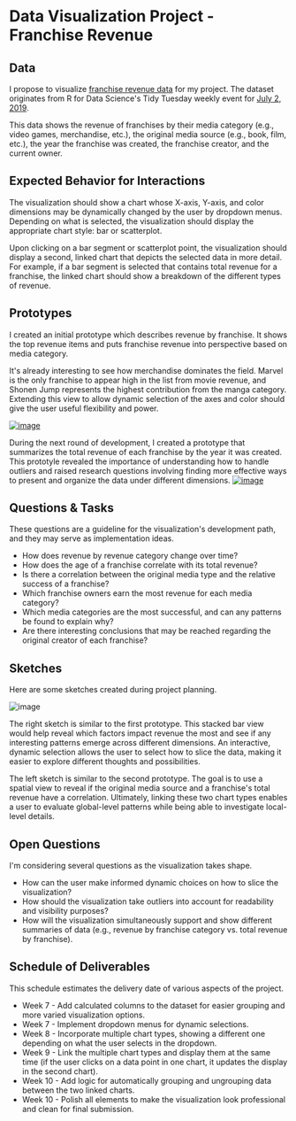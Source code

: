# Data Visualization Project - Franchise Revenue

## Data
I propose to visualize [franchise revenue data](https://gist.github.com/vwm/1598b47bed8c5ecdd18dea2fb52680f4/#file-readme-md) for my project.  The dataset originates from R for Data Science's Tidy Tuesday weekly event for [July 2, 2019](https://github.com/rfordatascience/tidytuesday/tree/master/data/2019/2019-07-02).

This data shows the revenue of franchises by their media category (e.g., video games, merchandise, etc.), the original media source (e.g., book, film, etc.), the year the franchise was created, the franchise creator, and the current owner.

## Expected Behavior for Interactions
The visualization should show a chart whose X-axis, Y-axis, and color dimensions may be dynamically changed by the user by dropdown menus.  Depending on what is selected, the visualization should display the appropriate chart style: bar or scatterplot.

Upon clicking on a bar segment or scatterplot point, the visualization should display a second, linked chart that depicts the selected data in more detail.  For example, if a bar segment is selected that contains total revenue for a franchise, the linked chart should show a breakdown of the different types of revenue.

## Prototypes
I created an initial prototype which describes revenue by franchise.  It shows the top revenue items and puts franchise revenue into perspective based on media category.

It's already interesting to see how merchandise dominates the field. Marvel is the only franchise to appear high in the list from movie revenue, and Shonen Jump represents the highest contribution from the manga category.  Extending this view to allow dynamic selection of the axes and color should give the user useful flexibility and power.

[![image](https://user-images.githubusercontent.com/2779058/65630273-18306980-dfa3-11e9-933f-976104996302.png)](https://beta.vizhub.com/vwm/880af0e6afe24609b87ca5a18faa8a9e)

During the next round of development, I created a prototype that summarizes the total revenue of each franchise by the year it was created.  This prototyle revealed the importance of understanding how to handle outliers and raised research questions involving finding more effective ways to present and organize the data under different dimensions.
[![image](https://user-images.githubusercontent.com/2779058/65630754-ff748380-dfa3-11e9-87f7-fbff2ea2b53b.png)](https://beta.vizhub.com/vwm/e99d07afaf75445b8edb3788056b8644)

## Questions & Tasks
These questions are a guideline for the visualization's development path, and they may serve as implementation ideas.
* How does revenue by revenue category change over time?
* How does the age of a franchise correlate with its total revenue?
* Is there a correlation between the original media type and the relative success of a franchise?
* Which franchise owners earn the most revenue for each media category?
* Which media categories are the most successful, and can any patterns be found to explain why?
* Are there interesting conclusions that may be reached regarding the original creator of each franchise?  

## Sketches
Here are some sketches created during project planning.

![image](https://user-images.githubusercontent.com/2779058/65631329-52026f80-dfa5-11e9-8e27-b4a571972155.png)


The right sketch is similar to the first prototype.  This stacked bar view would help reveal which factors impact revenue the most and see if any interesting patterns emerge across different dimensions.  An interactive, dynamic selection allows the user to select how to slice the data, making it easier to explore different thoughts and possibilities.

The left sketch is similar to the second prototype.  The goal is to use a spatial view to reveal if the original media source and a franchise's total revenue have a correlation.  Ultimately, linking these two chart types enables a user to evaluate global-level patterns while being able to investigate local-level details.

## Open Questions
I'm considering several questions as the visualization takes shape.
* How can the user make informed dynamic choices on how to slice the visualization?
* How should the visualization take outliers into account for readability and visibility purposes?
* How will the visualization simultaneously support and show different summaries of data (e.g., revenue by franchise category vs. total revenue by franchise).

## Schedule of Deliverables
This schedule estimates the delivery date of various aspects of the project.
* Week 7 - Add calculated columns to the dataset for easier grouping and more varied visualization options.
* Week 7 - Implement dropdown menus for dynamic selections.
* Week 8 - Incorporate multiple chart types, showing a different one depending on what the user selects in the dropdown.
* Week 9 - Link the multiple chart types and display them at the same time (if the user clicks on a data point in one chart, it updates the display in the second chart).
* Week 10 - Add logic for automatically grouping and ungrouping data between the two linked charts.
* Week 10 - Polish all elements to make the visualization look professional and clean for final submission.
